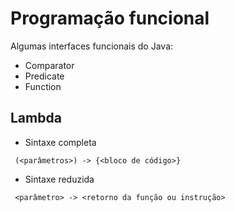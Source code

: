 # Programação funcional

Algumas interfaces funcionais do Java:
- Comparator
- Predicate
- Function

## Lambda

* Sintaxe completa
```
 (<parâmetros>) -> {<bloco de código>} 
 ```
* Sintaxe reduzida
 ```
  <parâmetro> -> <retorno da função ou instrução> 
 ```
